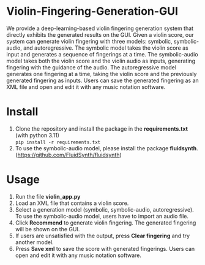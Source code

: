 # Violin-Fingering-Generation-GUI
We provide a deep-learning-based violin fingering generation system that directly exhibits the generated results on the GUI. Given a violin score, our system can generate violin fingering with three models: symbolic, symbolic-audio, and autoregressive. The symbolic model takes the violin score as input and generates a sequence of fingerings at a time. The symbolic-audio model takes both the violin score and the violin audio as inputs, generating fingering with the guidance of the audio. The autoregressive model generates one fingering at a time, taking the violin score and the previously generated fingering as inputs. Users can save the generated fingering as an XML file and open and edit it with any music notation software.

# Install
1. Clone the repository and install the package in the **requirements.txt** (with python 3.11)   
    `pip install -r requirements.txt`
2. To use the symbolic-audio model, please install the package **fluidsynth**. (https://github.com/FluidSynth/fluidsynth)

# Usage

1. Run the file **violin_app.py**
2. Load an XML file that contains a violin score.
3. Select a generation model (symbolic, symbolic-audio, autoregressive). To use the symbolic-audio model, users have to import an audio file.
4. Click **Recommend** to generate violin fingering. The generated fingering will be shown on the GUI.
5. If users are unsatisfied with the output, press **Clear fingering** and try another model.
6. Press **Save xml** to save the score with generated fingerings. Users can open and edit it with any music notation software.
